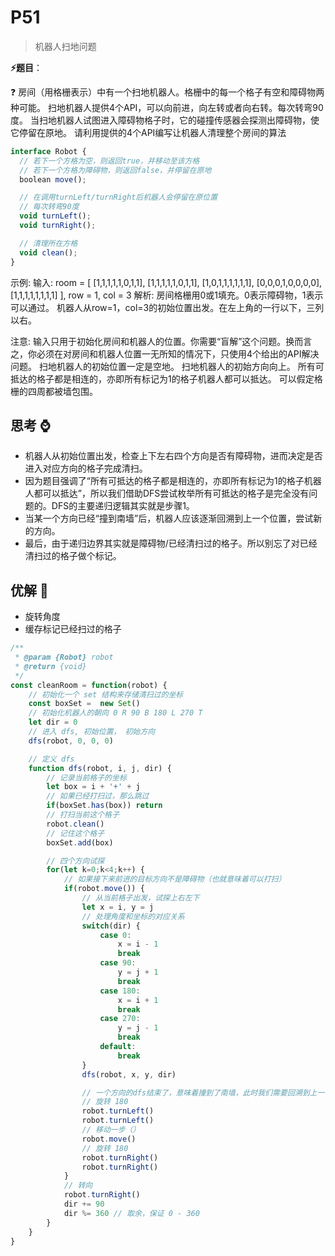 # P51

> 机器人扫地问题

**⚡题目**：

❓ 房间（用格栅表示）中有一个扫地机器人。格栅中的每一个格子有空和障碍物两种可能。
扫地机器人提供4个API，可以向前进，向左转或者向右转。每次转弯90度。
当扫地机器人试图进入障碍物格子时，它的碰撞传感器会探测出障碍物，使它停留在原地。
请利用提供的4个API编写让机器人清理整个房间的算法

```js
interface Robot {
  // 若下一个方格为空，则返回true，并移动至该方格
  // 若下一个方格为障碍物，则返回false，并停留在原地
  boolean move();

  // 在调用turnLeft/turnRight后机器人会停留在原位置
  // 每次转弯90度
  void turnLeft();
  void turnRight();

  // 清理所在方格
  void clean();
}
```

示例:
输入:
room = [
[1,1,1,1,1,0,1,1],
[1,1,1,1,1,0,1,1],
[1,0,1,1,1,1,1,1],
[0,0,0,1,0,0,0,0],
[1,1,1,1,1,1,1,1]
],
row = 1,
col = 3
解析: 房间格栅用0或1填充。0表示障碍物，1表示可以通过。 机器人从row=1，col=3的初始位置出发。在左上角的一行以下，三列以右。

注意:
输入只用于初始化房间和机器人的位置。你需要“盲解”这个问题。换而言之，你必须在对房间和机器人位置一无所知的情况下，只使用4个给出的API解决问题。 
扫地机器人的初始位置一定是空地。
扫地机器人的初始方向向上。
所有可抵达的格子都是相连的，亦即所有标记为1的格子机器人都可以抵达。
可以假定格栅的四周都被墙包围。

## 思考 ⌚

- 机器人从初始位置出发，检查上下左右四个方向是否有障碍物，进而决定是否进入对应方向的格子完成清扫。
- 因为题目强调了“所有可抵达的格子都是相连的，亦即所有标记为1的格子机器人都可以抵达”，所以我们借助DFS尝试枚举所有可抵达的格子是完全没有问题的。DFS的主要递归逻辑其实就是步骤1。
- 当某一个方向已经“撞到南墙”后，机器人应该逐渐回溯到上一个位置，尝试新的方向。
- 最后，由于递归边界其实就是障碍物/已经清扫过的格子。所以别忘了对已经清扫过的格子做个标记。

## 优解 🚀

- 旋转角度
- 缓存标记已经扫过的格子

```js
/**
 * @param {Robot} robot
 * @return {void}
 */
const cleanRoom = function(robot) {
    // 初始化一个 set 结构来存储清扫过的坐标
    const boxSet =  new Set()  
    // 初始化机器人的朝向 0 R 90 B 180 L 270 T
    let dir = 0
    // 进入 dfs, 初始位置， 初始方向
    dfs(robot, 0, 0, 0)

    // 定义 dfs  
    function dfs(robot, i, j, dir) {
        // 记录当前格子的坐标
        let box = i + '+' + j  
        // 如果已经打扫过，那么跳过
        if(boxSet.has(box)) return
        // 打扫当前这个格子
        robot.clean()  
        // 记住这个格子
        boxSet.add(box)

        // 四个方向试探
        for(let k=0;k<4;k++) {
            // 如果接下来前进的目标方向不是障碍物（也就意味着可以打扫）
            if(robot.move()) {
                // 从当前格子出发，试探上右左下
                let x = i, y = j
                // 处理角度和坐标的对应关系
                switch(dir) {
                    case 0:
                        x = i - 1  
                        break
                    case 90:
                        y = j + 1
                        break  
                    case 180:
                        x = i + 1  
                        break  
                    case 270:
                        y = j - 1
                        break
                    default:
                        break
                }
                dfs(robot, x, y, dir)

                // 一个方向的dfs结束了，意味着撞到了南墙，此时我们需要回溯到上一个格子
                // 旋转 180
                robot.turnLeft()
                robot.turnLeft()
                // 移动一步（）
                robot.move()
                // 旋转 180
                robot.turnRight()
                robot.turnRight()
            }
            // 转向
            robot.turnRight()
            dir += 90  
            dir %= 360 // 取余，保证 0 - 360
        }
    }
}
```
